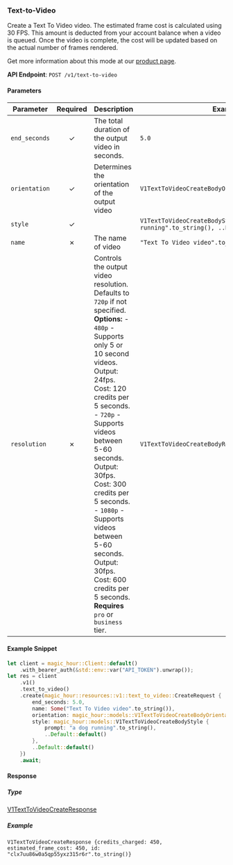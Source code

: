 
### Text-to-Video <a name="create"></a>

Create a Text To Video video. The estimated frame cost is calculated using 30 FPS. This amount is deducted from your account balance when a video is queued. Once the video is complete, the cost will be updated based on the actual number of frames rendered.
  
Get more information about this mode at our [product page](/products/text-to-video).
  

**API Endpoint**: `POST /v1/text-to-video`

#### Parameters

| Parameter | Required | Description | Example |
|-----------|:--------:|-------------|--------|
| `end_seconds` | ✓ | The total duration of the output video in seconds. | `5.0` |
| `orientation` | ✓ | Determines the orientation of the output video | `V1TextToVideoCreateBodyOrientationEnum::Landscape` |
| `style` | ✓ |  | `V1TextToVideoCreateBodyStyle {prompt: "a dog running".to_string(), ..Default::default()}` |
| `name` | ✗ | The name of video | `"Text To Video video".to_string()` |
| `resolution` | ✗ | Controls the output video resolution. Defaults to `720p` if not specified.  **Options:** - `480p` - Supports only 5 or 10 second videos. Output: 24fps. Cost: 120 credits per 5 seconds. - `720p` - Supports videos between 5-60 seconds. Output: 30fps. Cost: 300 credits per 5 seconds. - `1080p` - Supports videos between 5-60 seconds. Output: 30fps. Cost: 600 credits per 5 seconds. **Requires** `pro` or `business` tier. | `V1TextToVideoCreateBodyResolutionEnum::Enum1080p` |

#### Example Snippet

```rust
let client = magic_hour::Client::default()
    .with_bearer_auth(&std::env::var("API_TOKEN").unwrap());
let res = client
    .v1()
    .text_to_video()
    .create(magic_hour::resources::v1::text_to_video::CreateRequest {
        end_seconds: 5.0,
        name: Some("Text To Video video".to_string()),
        orientation: magic_hour::models::V1TextToVideoCreateBodyOrientationEnum::Landscape,
        style: magic_hour::models::V1TextToVideoCreateBodyStyle {
            prompt: "a dog running".to_string(),
            ..Default::default()
        },
        ..Default::default()
    })
    .await;
```

#### Response

##### Type
[V1TextToVideoCreateResponse](/src/models/v1_text_to_video_create_response.rs)

##### Example
`V1TextToVideoCreateResponse {credits_charged: 450, estimated_frame_cost: 450, id: "clx7uu86w0a5qp55yxz315r6r".to_string()}`
